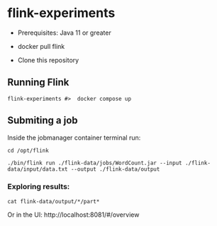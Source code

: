 # flink-experiments


- Prerequisites:
    Java 11 or greater

- docker pull flink


- Clone this repository


## Running Flink
```
flink-experiments #>  docker compose up
```


## Submiting a job
Inside the jobmanager container terminal run:

```cd /opt/flink```


```./bin/flink run ./flink-data/jobs/WordCount.jar --input ./flink-data/input/data.txt --output ./flink-data/output```


### Exploring results:
```cat flink-data/output/*/part*```

Or in the UI: http://localhost:8081/#/overview